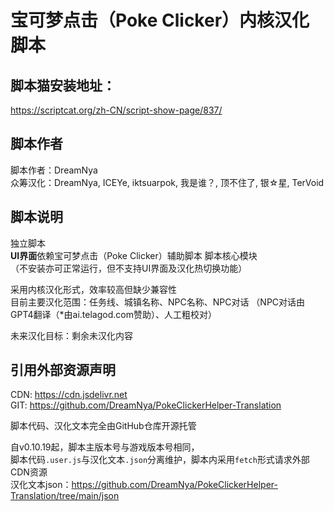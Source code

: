# 宝可梦点击（Poke Clicker）内核汉化脚本

## 脚本猫安装地址：
https://scriptcat.org/zh-CN/script-show-page/837/

## 脚本作者
脚本作者：DreamNya  
众筹汉化：DreamNya, ICEYe, iktsuarpok, 我是谁？, 顶不住了, 银☆星, TerVoid

## 脚本说明
独立脚本   
**UI界面**依赖宝可梦点击（Poke Clicker）辅助脚本 脚本核心模块  
（不安装亦可正常运行，但不支持UI界面及汉化热切换功能）

采用内核汉化形式，效率较高但缺少兼容性  
目前主要汉化范围：任务线、城镇名称、NPC名称、NPC对话
（NPC对话由GPT4翻译（\*由ai.telagod.com赞助）、人工粗校对）

未来汉化目标：剩余未汉化内容

## 引用外部资源声明

CDN: https://cdn.jsdelivr.net  
GIT: https://github.com/DreamNya/PokeClickerHelper-Translation

脚本代码、汉化文本完全由GitHub仓库开源托管

自v0.10.19起，脚本主版本号与游戏版本号相同，  
脚本代码`.user.js`与汉化文本`.json`分离维护，脚本内采用`fetch`形式请求外部CDN资源  
汉化文本json：https://github.com/DreamNya/PokeClickerHelper-Translation/tree/main/json
